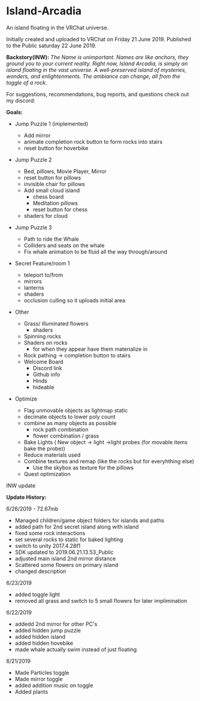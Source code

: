 # Island-Arcadia
An island floating in the VRChat universe.

Initially created and uploaded to VRChat on Friday 21 June 2019. 
Published to the Public saturday 22 June 2019.

<b>Backstory(INW):</b>
<i>The Name is unimportant. Names are like anchors, they ground you to your current reality.  Right now, Island Arcadia, is simply an island floating in the vast universe.  A well-preserved island of mysteries, wonders, and enlightenments.  The ambiance can change, all from the toggle of a rock.  </i>

For suggestions, recommendations, bug reports, and questions check out my discord: 

<b>Goals:</b> 

  - Jump Puzzle 1 (implemented)
    - Add mirror
    - animate completion rock button to form rocks into stairs
    - reset button for hoverbike
    
  - Jump Puzzle 2
    - Bed, pillows, Movie Player, Mirror
    - reset button for pillows
    - invisible chair for pillows
    - Add small cloud island
        - chess board
        - Meditation pillows 
        - reset button for chess 
    - shaders for cloud 
    
  - Jump Puzzle 3
    - Path to ride the Whale
    - Colliders and seats on the whale
    - Fix whale animation to be fluid all the way through/around

  - Secret Feature/room 1
    - teleport to/from
    - mirrors
    - lanterns
    - shaders
    - occlusion culling so it uploads initial area 



    
  - Other
    - Grass/ illuminated flowers
        - shaders 
    - Spinning rocks
    - Shaders on rocks
       - for when they appear have them materialize in
    - Rock pathing -> completion button to stairs
    - Welcome Board
      - Discord link
      - Github info
      - Hinds
      - hideable
      
  - Optimize
    - Flag unmovable objects as lightmap static
    - decimate objects to lower poly count
    - combine as many objects as possible 
      - rock path combination
      - flower combination / grass
    - Bake Lights ( New object -> light ->light probes (for movable items bake the probe))
    - Reduce materials used
    - Combine textures and remap (like the rocks but for everyhthing else)
       - Use the skybox as texture for the pillows
    - Quest optimization

INW update

<B>Update History:</B>  

6/26/2019 - 72.67mb
  - Managed children/game object folders for islands and paths
  - added path for 2nd secret island along with island
  - fixed some rock interactions
  - set several rocks to static for baked lighting
  - switch to unity 2017.4.28f1
  - SDK updated to 2019.06.21.13.53_Public
  - adjusted main island 2nd mirror distance
  - Scattered some flowers on primary island
  - changed description
  
6/23/2019
  - added toggle light
  - removed all grass and switch to 5 small flowers for later implimination

6/22/2019
  - addedd 2nd mirror for other PC's
  - added hidden jump puzzle
  - added hidden island
  - added hidden hovebike
  - made whale actually swim instead of just floating
  
6/21/2019
  - Made Particles toggle
  - Made mirror toggle
  - added addition music on toggle
  - Added plants
